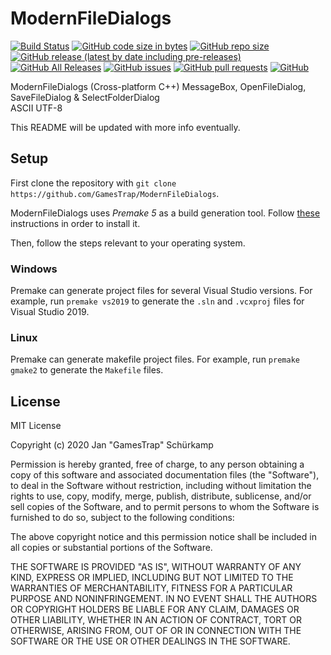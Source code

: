 # ModernFileDialogs

[![Build Status](https://travis-ci.com/GamesTrap/ModernFileDialogs.svg?branch=master)](https://travis-ci.com/GamesTrap/ModernFileDialogs)
[![GitHub code size in bytes](https://img.shields.io/github/languages/code-size/GamesTrap/ModernFileDialogs)](https://github.com/GamesTrap/ModernFileDialogs)
[![GitHub repo size](https://img.shields.io/github/repo-size/GamesTrap/ModernFileDialogs)](https://github.com/GamesTrap/ModernFileDialogs)
[![GitHub release (latest by date including pre-releases)](https://img.shields.io/github/v/release/GamesTrap/ModernFileDialogs?include_prereleases)](https://github.com/GamesTrap/ModernFileDialogs/releases)
[![GitHub All Releases](https://img.shields.io/github/downloads/GamesTrap/ModernFileDialogs/total)](https://github.com/GamesTrap/ModernFileDialogs/releases)
[![GitHub issues](https://img.shields.io/github/issues/GamesTrap/ModernFileDialogs)](https://github.com/GamesTrap/ModernFileDialogs/issues?q=is%3Aopen+is%3Aissue)
[![GitHub pull requests](https://img.shields.io/github/issues-pr/GamesTrap/ModernFileDialogs)](https://github.com/GamesTrap/ModernFileDialogs/pulls?q=is%3Aopen+is%3Apr)
[![GitHub](https://img.shields.io/github/license/GamesTrap/ModernFileDialogs)](https://github.com/GamesTrap/ModernFileDialogs/blob/master/LICENSE)

ModernFileDialogs (Cross-platform C++)
MessageBox, OpenFileDialog, SaveFileDialog & SelectFolderDialog  
ASCII UTF-8

This README will be updated with more info eventually.

## Setup

First clone the repository with `git clone https://github.com/GamesTrap/ModernFileDialogs`.

ModernFileDialogs uses _Premake 5_ as a build generation tool. Follow [these](https://premake.github.io/download.html) instructions in order to install it.

Then, follow the steps relevant to your operating system.

### Windows

Premake can generate project files for several Visual Studio versions.
For example, run `premake vs2019` to generate the `.sln` and `.vcxproj` files for Visual Studio 2019.

### Linux

Premake can generate makefile project files.
For example, run `premake gmake2` to generate the `Makefile` files.

## License

MIT License

Copyright (c) 2020 Jan "GamesTrap" Schürkamp

Permission is hereby granted, free of charge, to any person obtaining a copy
of this software and associated documentation files (the "Software"), to deal
in the Software without restriction, including without limitation the rights
to use, copy, modify, merge, publish, distribute, sublicense, and/or sell
copies of the Software, and to permit persons to whom the Software is
furnished to do so, subject to the following conditions:

The above copyright notice and this permission notice shall be included in all
copies or substantial portions of the Software.

THE SOFTWARE IS PROVIDED "AS IS", WITHOUT WARRANTY OF ANY KIND, EXPRESS OR
IMPLIED, INCLUDING BUT NOT LIMITED TO THE WARRANTIES OF MERCHANTABILITY,
FITNESS FOR A PARTICULAR PURPOSE AND NONINFRINGEMENT. IN NO EVENT SHALL THE
AUTHORS OR COPYRIGHT HOLDERS BE LIABLE FOR ANY CLAIM, DAMAGES OR OTHER
LIABILITY, WHETHER IN AN ACTION OF CONTRACT, TORT OR OTHERWISE, ARISING FROM,
OUT OF OR IN CONNECTION WITH THE SOFTWARE OR THE USE OR OTHER DEALINGS IN THE
SOFTWARE.
